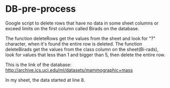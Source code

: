# DB-pre-process
Google script to delete rows that have no data in some sheet columns or exceed limits on the first column called Birads on the database.


The function deleteRows get the values from the sheet and look for "?" character, when it's found the entire row is deleted.
The function deleteBirads get the values from the class column on the sheet(Bi-rads), look for values that less than 1 and bigger than 5, then delete the entire row.

This is the link of the database:
http://archive.ics.uci.edu/ml/datasets/mammographic+mass

In my sheet, the data started at line 8.
